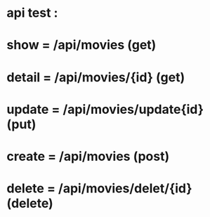 # api test :
# show = /api/movies (get)
# detail = /api/movies/{id} (get)
# update = /api/movies/update{id} (put)
# create = /api/movies (post)
# delete = /api/movies/delet/{id} (delete)
